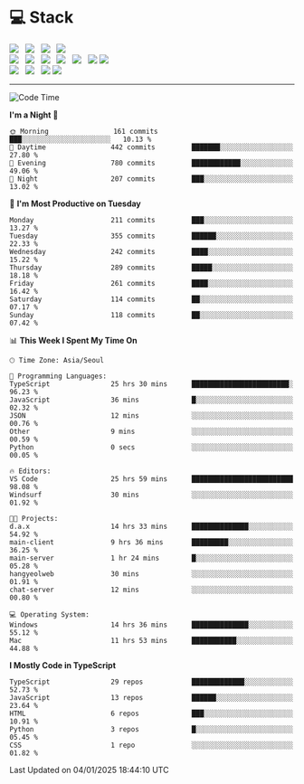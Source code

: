 <h1>💻 Stack</h1>
<div>
 <!-- badge : https://shields.io/ -->
 <!-- icon : https://simpleicons.org/?q=Get -->
 <img src="https://img.shields.io/badge/HTML5-e74c3c?style=flat-square&logo=HTML5&logoColor=white"/> &nbsp 
 <img src="https://img.shields.io/badge/CSS3-0A84FF?style=flat-square&logo=CSS3&logoColor=white"/> &nbsp 
 <img src="https://img.shields.io/badge/JavaScript-FFCD11?style=flat-square&logo=JavaScript&logoColor=white"/> &nbsp 
 <img src="https://img.shields.io/badge/TypeScript-3075C0?style=flat-square&logo=TypeScript&logoColor=white"/>
 <br/>
 <img src="https://img.shields.io/badge/Next-000000?style=flat-square&logo=nextdotjs&logoColor=white"/> &nbsp 
 <img src="https://img.shields.io/badge/React-00BCF6?style=flat-square&logo=React&logoColor=white"/> &nbsp 
 <img src="https://img.shields.io/badge/Redux-764ABC?style=flat-square&logo=Redux&logoColor=white"/> &nbsp
 <img src="https://img.shields.io/badge/Recoil-3578E5?style=flat-square&logo=recoil&logoColor=white"/> &nbsp
 <img src="https://img.shields.io/badge/React-Query-FF4154?style=flat-square&logo=reactquery&logoColor=white"/> &nbsp 
 <img src="https://img.shields.io/badge/styled%2Dcomponents-DB7093?style=flat-square&logo=styled%2Dcomponents&logoColor=white"/>
 <img src="https://img.shields.io/badge/CSS Modules-000000?style=flat-square&logo=CSS Modules&logoColor=white"/> &nbsp 
 <br/>
 <img src="https://img.shields.io/badge/Node-339933?style=flat-square&logo=Node.js&logoColor=white"/> &nbsp 
 <img src="https://img.shields.io/badge/Express-000000?style=flat-square&logo=Express&logoColor=white"/> &nbsp 
 <img src="https://img.shields.io/badge/MongoDB-47A248?style=flat-square&logo=MongoDB&logoColor=white"/>
 <img src="https://img.shields.io/badge/MariaDB-003545?style=flat-square&logo=mariadb&logoColor=white"/>
</div>

<hr>

<!--START_SECTION:waka-->
![Code Time](http://img.shields.io/badge/Code%20Time-1%2C869%20hrs%2055%20mins-blue)

**I'm a Night 🦉** 

```text
🌞 Morning                161 commits         ███░░░░░░░░░░░░░░░░░░░░░░   10.13 % 
🌆 Daytime                442 commits         ███████░░░░░░░░░░░░░░░░░░   27.80 % 
🌃 Evening                780 commits         ████████████░░░░░░░░░░░░░   49.06 % 
🌙 Night                  207 commits         ███░░░░░░░░░░░░░░░░░░░░░░   13.02 % 
```
📅 **I'm Most Productive on Tuesday** 

```text
Monday                   211 commits         ███░░░░░░░░░░░░░░░░░░░░░░   13.27 % 
Tuesday                  355 commits         ██████░░░░░░░░░░░░░░░░░░░   22.33 % 
Wednesday                242 commits         ████░░░░░░░░░░░░░░░░░░░░░   15.22 % 
Thursday                 289 commits         █████░░░░░░░░░░░░░░░░░░░░   18.18 % 
Friday                   261 commits         ████░░░░░░░░░░░░░░░░░░░░░   16.42 % 
Saturday                 114 commits         ██░░░░░░░░░░░░░░░░░░░░░░░   07.17 % 
Sunday                   118 commits         ██░░░░░░░░░░░░░░░░░░░░░░░   07.42 % 
```


📊 **This Week I Spent My Time On** 

```text
🕑︎ Time Zone: Asia/Seoul

💬 Programming Languages: 
TypeScript               25 hrs 30 mins      ████████████████████████░   96.23 % 
JavaScript               36 mins             █░░░░░░░░░░░░░░░░░░░░░░░░   02.32 % 
JSON                     12 mins             ░░░░░░░░░░░░░░░░░░░░░░░░░   00.76 % 
Other                    9 mins              ░░░░░░░░░░░░░░░░░░░░░░░░░   00.59 % 
Python                   0 secs              ░░░░░░░░░░░░░░░░░░░░░░░░░   00.05 % 

🔥 Editors: 
VS Code                  25 hrs 59 mins      █████████████████████████   98.08 % 
Windsurf                 30 mins             ░░░░░░░░░░░░░░░░░░░░░░░░░   01.92 % 

🐱‍💻 Projects: 
d.a.x                    14 hrs 33 mins      ██████████████░░░░░░░░░░░   54.92 % 
main-client              9 hrs 36 mins       █████████░░░░░░░░░░░░░░░░   36.25 % 
main-server              1 hr 24 mins        █░░░░░░░░░░░░░░░░░░░░░░░░   05.28 % 
hangyeolweb              30 mins             ░░░░░░░░░░░░░░░░░░░░░░░░░   01.91 % 
chat-server              12 mins             ░░░░░░░░░░░░░░░░░░░░░░░░░   00.80 % 

💻 Operating System: 
Windows                  14 hrs 36 mins      ██████████████░░░░░░░░░░░   55.12 % 
Mac                      11 hrs 53 mins      ███████████░░░░░░░░░░░░░░   44.88 % 
```

**I Mostly Code in TypeScript** 

```text
TypeScript               29 repos            █████████████░░░░░░░░░░░░   52.73 % 
JavaScript               13 repos            ██████░░░░░░░░░░░░░░░░░░░   23.64 % 
HTML                     6 repos             ███░░░░░░░░░░░░░░░░░░░░░░   10.91 % 
Python                   3 repos             █░░░░░░░░░░░░░░░░░░░░░░░░   05.45 % 
CSS                      1 repo              ░░░░░░░░░░░░░░░░░░░░░░░░░   01.82 % 
```




 Last Updated on 04/01/2025 18:44:10 UTC
<!--END_SECTION:waka-->
